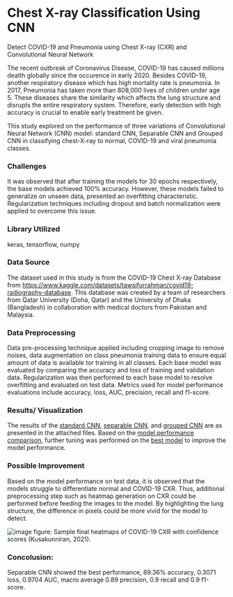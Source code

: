 # Chest X-ray Classification Using CNN
Detect COVID-19 and Pneumonia using Chest X-ray (CXR) and Convolutional Neural Network

The recent outbreak of Coronavirus Disease, COVID-19 has caused millions dealth globally since the occurence in early 2020. Besides COVID-19, another respiratory disease which has high mortality rate is pneumonia. In 2017, Pneumonia has taken more than 808,000 lives of children under age 5. These diseases share the similarity which affects the lung structure and disrupts the entire respiratory system. Therefore, early detection with high accuracy is crucial to enable early treatment be given. 

This study explored on the performance of three variations of Convolutional Neural Network (CNN) model: standard CNN, Separable CNN and Grouped CNN in classifying chest-X-ray to normal, COVID-19 and viral pneumonia classes. 

### Challenges
It was observed that after training the models for 30 epochs respectively, the base models achieved 100% accuracy. However, these models failed to generalize on unseen data, presented an overfitting characteristic. Regularization techniques including dropout and batch normalization were applied to overcome this issue. 

### Library Utilized
keras, tensorflow, numpy

### Data Source
The dataset used in this study is from the COVID-19 Chest X-ray Database from https://www.kaggle.com/datasets/tawsifurrahman/covid19-radiography-database. This database was created by a team of researchers from Qatar University (Doha, Qatar) and the University of Dhaka (Bangladesh) in collaboration with medical doctors from Pakistan and Malaysia.

### Data Preprocessing
Data pre-processing technique applied including cropping image to remove noises, data augmentation on class pneumonia training data to ensure equal amount of data is available tor training in all classes. Each base model was evaluated by comparing the accuracy and loss of training and validation data. Regularization was then performed to each base model to resolve overfitting and evaluated on test data. Metrics used for model performance evaluations include accuracy, loss, AUC, precision, recall and f1-score.

### Results/ Visualization
The results of the [standard CNN](https://github.com/suetteh/CXR-CNN/blob/main/Standard%20CNN.pdf), [separable CNN](https://github.com/suetteh/CXR-CNN/blob/main/Separable%20CNN.pdf), and [grouped CNN](https://github.com/suetteh/CXR-CNN/blob/main/Grouped%20CNN.pdf) are as presented in the attached files. Based on the [model performance comparison](https://github.com/suetteh/CXR-CNN/blob/main/Model%20Performance%20Comparison.pdf), further tuning was performed on the [best model](https://github.com/suetteh/CXR-CNN/blob/main/Tuning%20of%20Best%20Model.pdf) to improve the model performance.

### Possible Improvement
Based on the model performance on test data, it is observed that the models struggle to differentiate normal and COVID-19 CXR. Thus, additional preprocessing step such as heatmap generation on CXR could be performed before feeding the images to the model. By highlighting the lung structure, the difference in pixels could be more vivid for the model to detect. 

![image](https://github.com/suetteh/Chest-X-ray-Classification/assets/65590665/5b9a67ee-5145-4f8e-a56c-d9ab72cc2962)
figure: Sample final heatmaps of COVID-19 CXR with confidence scores (Kusakunniran, 2021).

### Concolusion:
Separable CNN showed the best performance, 89.36% accuracy, 0.3071 loss, 0.9704 AUC, macro average 0.89 precision, 0.9 recall and 0.9 f1-score.

